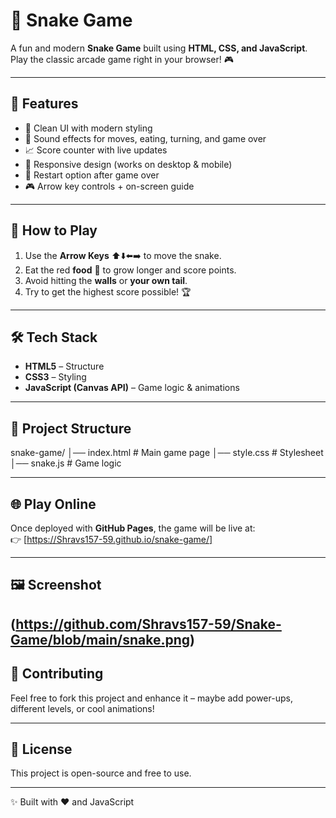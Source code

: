 # 🐍 Snake Game  

A fun and modern **Snake Game** built using **HTML, CSS, and JavaScript**.  
Play the classic arcade game right in your browser! 🎮  

---

## 🚀 Features
- 🎨 Clean UI with modern styling  
- 🎵 Sound effects for moves, eating, turning, and game over  
- 📈 Score counter with live updates  
- 📱 Responsive design (works on desktop & mobile)  
- 🔄 Restart option after game over  
- 🎮 Arrow key controls + on-screen guide  

---

## 🎯 How to Play
1. Use the **Arrow Keys** ⬆️⬇️⬅️➡️ to move the snake.  
2. Eat the red **food** 🍎 to grow longer and score points.  
3. Avoid hitting the **walls** or **your own tail**.  
4. Try to get the highest score possible! 🏆  

---

## 🛠️ Tech Stack
- **HTML5** – Structure  
- **CSS3** – Styling  
- **JavaScript (Canvas API)** – Game logic & animations  

---

## 📂 Project Structure
snake-game/
│── index.html # Main game page
│── style.css # Stylesheet
│── snake.js # Game logic

---

## 🌐 Play Online
Once deployed with **GitHub Pages**, the game will be live at:  
👉 [https://Shravs157-59.github.io/snake-game/]

---

## 🖼️ Screenshot
(https://github.com/Shravs157-59/Snake-Game/blob/main/snake.png)
---

## 🤝 Contributing
Feel free to fork this project and enhance it – maybe add power-ups, different levels, or cool animations!  

---

## 📜 License
This project is open-source and free to use.  

---
✨ Built with ❤️ and JavaScript
